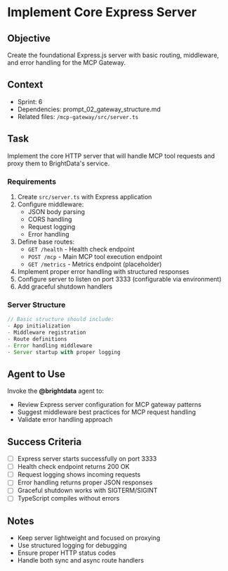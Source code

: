 # Implement Core Express Server

## Objective

Create the foundational Express.js server with basic routing, middleware, and error handling for the MCP Gateway.

## Context

- Sprint: 6
- Dependencies: prompt_02_gateway_structure.md
- Related files: `/mcp-gateway/src/server.ts`

## Task

Implement the core HTTP server that will handle MCP tool requests and proxy them to BrightData's service.

### Requirements

1. Create `src/server.ts` with Express application
2. Configure middleware:
   - JSON body parsing
   - CORS handling
   - Request logging
   - Error handling
3. Define base routes:
   - `GET /health` - Health check endpoint
   - `POST /mcp` - Main MCP tool execution endpoint
   - `GET /metrics` - Metrics endpoint (placeholder)
4. Implement proper error handling with structured responses
5. Configure server to listen on port 3333 (configurable via environment)
6. Add graceful shutdown handlers

### Server Structure

```typescript
// Basic structure should include:
- App initialization
- Middleware registration
- Route definitions
- Error handling middleware
- Server startup with proper logging
```

## Agent to Use

Invoke the **@brightdata** agent to:

- Review Express server configuration for MCP gateway patterns
- Suggest middleware best practices for MCP request handling
- Validate error handling approach

## Success Criteria

- [ ] Express server starts successfully on port 3333
- [ ] Health check endpoint returns 200 OK
- [ ] Request logging shows incoming requests
- [ ] Error handling returns proper JSON responses
- [ ] Graceful shutdown works with SIGTERM/SIGINT
- [ ] TypeScript compiles without errors

## Notes

- Keep server lightweight and focused on proxying
- Use structured logging for debugging
- Ensure proper HTTP status codes
- Handle both sync and async route handlers

